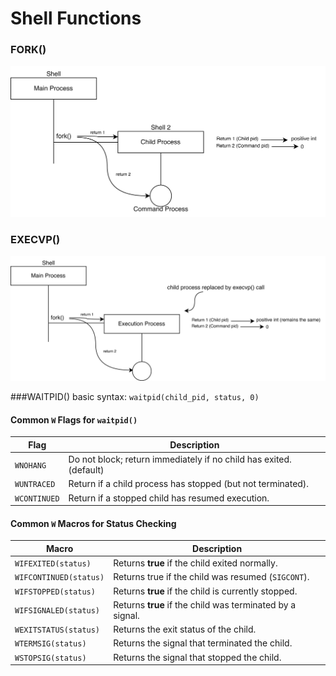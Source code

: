 # Shell Functions

### FORK()
![fork flow diagram](https://github.com/PrajwalUlli/Playground/blob/main/Simple_Shell/images/Fork.png)

### EXECVP()
![execvp flow diagram](https://github.com/PrajwalUlli/Playground/blob/main/Simple_Shell/images/Execvp.png)

###WAITPID()
basic syntax: `waitpid(child_pid, status, 0)`

#### Common `W` Flags for `waitpid()`

| **Flag**         | **Description** |
|------------------|----------------|
| `WNOHANG`       | Do not block; return immediately if no child has exited. (default) |
| `WUNTRACED`     | Return if a child process has stopped (but not terminated). |
| `WCONTINUED`    | Return if a stopped child has resumed execution. |

#### Common `W` Macros for Status Checking

| **Macro**            | **Description** |
|----------------------|----------------|
| `WIFEXITED(status)`  | Returns **true** if the child exited normally. |
| `WIFCONTINUED(status)` | Returns true if the child was resumed (`SIGCONT`). |
| `WIFSTOPPED(status)` | Returns **true** if the child is currently stopped. |
| `WIFSIGNALED(status)` | Returns **true** if the child was terminated by a signal. |
| `WEXITSTATUS(status)` | Returns the exit status of the child. |
| `WTERMSIG(status)`   | Returns the signal that terminated the child. |
| `WSTOPSIG(status)`   | Returns the signal that stopped the child. |

